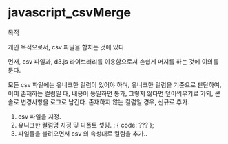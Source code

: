 # javascript_csvMerge

목적 

개인 목적으로서, csv 파일을 합치는 것에 있다.

먼저, csv 파일과, d3.js 라이브러리를 이용함으로서 손쉽게 머지를 하는 것에 이의를 둔다.

모든 csv 파일에는 유니크한 컬럼이 있어야 하며,
유니크한 컬럼을 기준으로 판단하여, 이미 존재하는 컬럼일 때, 내용이 동일하면 통과, 그렇지 않다면 덮어씌우기로 가되, 콘솔로 변경사항을 로그로 남긴다.
존재하지 않는 컬럼일 경우, 신규로 추가.

1. csv 파일을 지정.
2. 유니크한 컬럼명 지정 및 디폴트 셋팅. : { code: ??? };
3. 파일들을 불려오면서 csv 의 속성대로 컬럼을 추가..